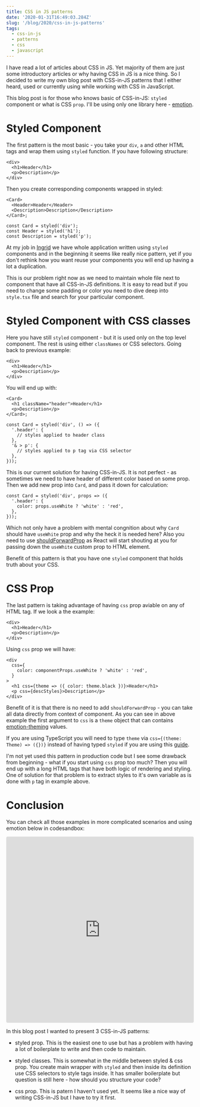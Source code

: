 ```yaml
---
title: CSS in JS patterns
date: '2020-01-31T16:49:03.284Z'
slug: '/blog/2020/css-in-js-patterns'
tags:
  - css-in-js
  - patterns
  - css
  - javascript
---
```


I have read a lot of articles about CSS in JS. Yet majority of them are just some introductory articles
or why having CSS in JS is a nice thing. So I decided to write my own blog post with CSS-in-JS patterns
that I either heard, used or currently using while working with CSS in JavaScript.

This blog post is for those who knows basic of CSS-in-JS: `styled` component or what is CSS `prop`. I'll be using only one library here - [emotion](https://github.com/emotion-js/emotion).

# Styled Component

The first pattern is the most basic - you take your `div`, `a` and other HTML tags and wrap them
using `styled` function. If you have following structure:

```tsx
<div>
  <h1>Header</h1>
  <p>Description</p>
</div>
```

Then you create corresponding components wrapped in styled:

```tsx
<Card>
  <Header>Header</Header>
  <Description>Description</Description>
</Card>;

const Card = styled('div');
const Header = styled('h1');
const Description = styled('p');
```

At my job in [Ingrid](https://www.ingrid.com/) we have whole application written using `styled` components and in the beginning it seems
like really nice pattern, yet if you don't rethink how you want reuse your components you will end
up having a lot a duplication.

This is our problem right now as we need to maintain whole file next
to component that have all CSS-in-JS definitions. It is easy to read but if you need to change some
padding or color you need to dive deep into `style.tsx` file and search for your particular component.

# Styled Component with CSS classes

Here you have still `styled` component - but it is used only on the top level component. The rest
is using either `classNames` or CSS selectors. Going back to previous example:

```tsx
<div>
  <h1>Header</h1>
  <p>Description</p>
</div>
```

You will end up with:

```tsx
<Card>
  <h1 className="header">Header</h1>
  <p>Description</p>
</Card>;

const Card = styled('div', () => ({
  '.header': {
    // styles applied to header class
  },
  '& > p': {
    // styles applied to p tag via CSS selector
  },
}));
```

This is our current solution for having CSS-in-JS. It is not perfect - as sometimes we need to have
header of different color based on some prop. Then we add new prop into `Card`, and pass it down for
calculation:

```tsx
const Card = styled('div', props => ({
  '.header': {
    color: props.useWhite ? 'white' : 'red',
  },
}));
```

Which not only have a problem with mental congnition about why `Card` should have `useWhite` prop and
why the heck it is needed here? Also you need to use [shouldForwardProp](https://emotion.sh/docs/styled#customizing-prop-forwarding) as React will start shouting at you for passing down the `useWhite` custom prop to HTML element.

Benefit of this pattern is that you have one `styled` component that holds truth about your CSS.

# CSS Prop

The last pattern is taking advantage of having `css` prop aviable on any of HTML tag. If we look
a the example:

```tsx
<div>
  <h1>Header</h1>
  <p>Description</p>
</div>
```

Using `css` prop we will have:

```tsx
<div
  css={
    color: componentProps.useWhite ? 'white' : 'red',
  }
>
  <h1 css={theme => ({ color: theme.black })}>Header</h1>
  <p css={descStyles}>Description</p>
</div>
```

Benefit of it is that there is no need to add `shouldForwardProp` - you can take all data directly
from context of component. As you can see in above example the first argument to `css` is a `theme`
object that can contains [emotion-theming]() values.

If you are using TypeScript you will need to type `theme` via `css={(theme: Theme) => ({})}` instead
of having typed `styled` if you are using this [guide]().

I'm not yet used this pattern in production code but I see some drawback from beginning - what if you
start using `css` prop too much? Then you will end up with a long HTML tags that have both logic of
rendering and styling. One of solution for that problem is to extract styles to it's own variable as
is done with `p` tag in example above.

# Conclusion

You can check all those examples in more complicated scenarios and using emotion below in codesandbox:

<iframe
     src="https://codesandbox.io/embed/css-in-js-patterns-zz7ns?fontsize=14&hidenavigation=1&theme=dark"
     style="width:100%; height:500px; border:0; border-radius: 4px; overflow:hidden;"
     title="css in js patterns"
     allow="geolocation; microphone; camera; midi; vr; accelerometer; gyroscope; payment; ambient-light-sensor; encrypted-media; usb"
     sandbox="allow-modals allow-forms allow-popups allow-scripts allow-same-origin"
   ></iframe>

In this blog post I wanted to present 3 CSS-in-JS patterns:

- styled prop. This is the easiest one to use but has a problem with having a lot of boilerplate to
  write and then code to maintain.

- styled classes. This is somewhat in the middle between styled & css prop. You create main wrapper
  with `styled` and then inside its definition use CSS selectors to style tags inside. It has smaller
  boilerplate but question is still here - how should you structure your code?

- css prop. This is patern I haven't used yet. It seems like a nice way of writing CSS-in-JS but
  I have to try it first.
